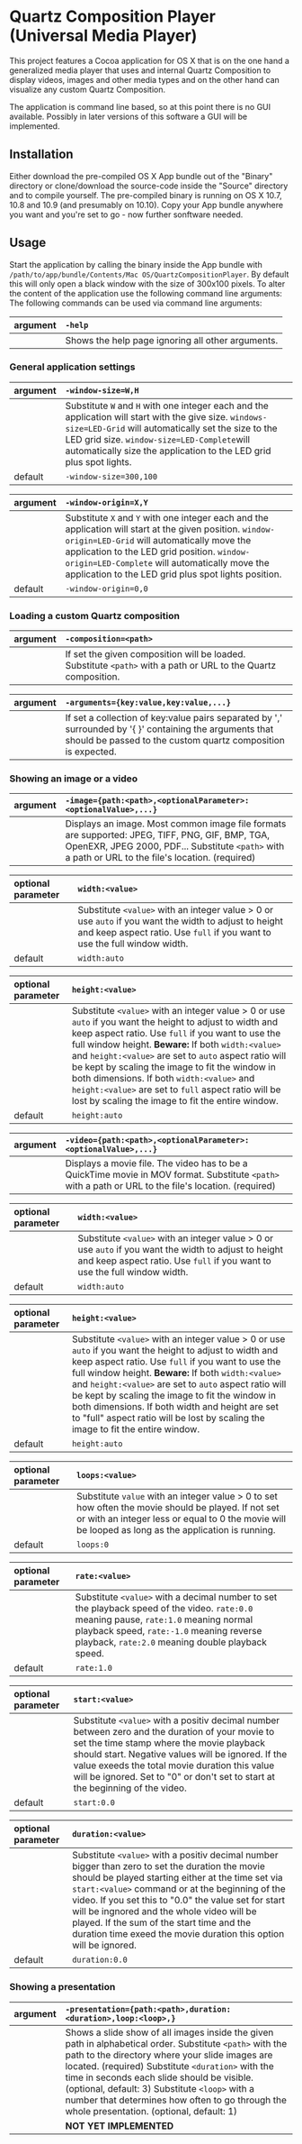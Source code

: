 # Quartz Composition Player (Universal Media Player)
This project features a Cocoa application for OS X that is on the one hand a generalized media player that uses and internal Quartz Composition to display videos, images and other media types and on the other hand can visualize any custom Quartz Composition.

The application is command line based, so at this point there is no GUI available. Possibly in later versions of this software a GUI will be implemented.

## Installation
Either download the pre-compiled OS X App bundle out of the "Binary" directory or clone/download the source-code inside the "Source" directory and to compile yourself. The pre-compiled binary is running on OS X 10.7, 10.8 and 10.9 (and presumably on 10.10). Copy your App bundle anywhere you want  and you're set to go - now further sonftware needed.

## Usage
Start the application by calling the binary inside the App bundle with `/path/to/app/bundle/Contents/Mac OS/QuartzCompositionPlayer`. By default this will only open a black window with the size of 300x100 pixels. To alter the content of the application use the following command line arguments:
The following commands can be used via command line arguments:

argument  | `-help`
:-------- | :------
          | Shows the help page ignoring all other arguments.

### General application settings ###
argument            | `-window-size=W,H`
:---------          | :---------
                    | Substitute `W` and `H` with one integer each and the application will start with the give size. `windows-size=LED-Grid` will automatically set the size to the LED grid size. `window-size=LED-Complete`will automatically size the application to the LED grid plus spot lights.
default             | `-window-size=300,100`
              
argument            | `-window-origin=X,Y`
:---------          | :---------
                    | Substitute `X` and `Y` with one integer each and the application will start at the given position. `window-origin=LED-Grid` will automatically move the application to the LED grid position. `window-origin=LED-Complete` will automatically move the application to the LED grid plus spot lights position.
default             | `-window-origin=0,0`           

### Loading a custom Quartz composition ###
argument            | `-composition=<path>`
:---------          | :---------
                    | If set the given composition will be loaded. Substitute `<path>` with a path or URL to the Quartz composition.
                    
argument            | `-arguments={key:value,key:value,...}`
:---------          | :---------
                    | If set a collection of key:value pairs separated by ',' surrounded by '{ }' containing the arguments that should be passed to the custom quartz composition is expected.

### Showing an image or a video ###
argument            | `-image={path:<path>,<optionalParameter>:<optionalValue>,...}`
:---------          | :---------
                    | Displays an image. Most common image file formats are supported: JPEG, TIFF, PNG, GIF, BMP, TGA, OpenEXR, JPEG 2000, PDF... Substitute `<path>` with a path or URL to the file's location. (required)

optional parameter  | `width:<value>`
:---------          | :---------
                    | Substitute `<value>` with an integer value > 0 or use `auto` if you want the width to adjust to height and keep aspect ratio. Use `full` if you want to use the full window width.
default             | `width:auto`           
                        
optional parameter  | `height:<value>`
:---------          | :---------
                    | Substitute `<value>` with an integer value > 0 or use `auto` if you want the height to adjust to width and keep aspect ratio. Use `full` if you want to use the full window height. **Beware:** If both `width:<value>` and `height:<value>` are set to `auto` aspect ratio will be kept by scaling the image to fit the window in both dimensions. If both `width:<value>` and `height:<value>` are set to `full` aspect ratio will be lost by scaling the image to fit the entire window.
default             | `height:auto`                 
        
argument    | `-video={path:<path>,<optionalParameter>:<optionalValue>,...}`
:-------    | :--------
            | Displays a movie file. The video has to be a QuickTime movie in MOV format. Substitute `<path>` with a path or URL to the file's location. (required)

optional parameter  | `width:<value>`
:-----              | :-----
                    | Substitute `<value>` with an integer value > 0 or use `auto` if you want the width to adjust to height and keep aspect ratio. Use `full` if you want to use the full window width.
default             | `width:auto`             

optional parameter  | `height:<value>`
:---------          | :---------
                    | Substitute `<value>` with an integer value > 0 or use `auto` if you want the height to adjust to width and keep aspect ratio. Use `full` if you want to use the full window height. **Beware:** If both `width:<value>` and `height:<value>` are set to `auto` aspect ratio will be kept by scaling the image to fit the window in both dimensions. If both width and height are set to "full" aspect ratio will be lost by scaling the image to fit the entire window.
default             | `height:auto`
                    
optional parameter  | `loops:<value>`
:---------          | :---------
                    | Substitute `value` with an integer value > 0 to set how often the movie should be played. If not set or with an integer less or equal to 0 the movie will be looped as long as the application is running.
default             | `loops:0`                    
                    
optional parameter  | `rate:<value>`
:---------          | :---------
                    | Substitute `<value>` with a decimal number to set the playback speed of the video. `rate:0.0` meaning pause, `rate:1.0` meaning normal playback speed, `rate:-1.0` meaning reverse playback, `rate:2.0` meaning double playback speed. 
default                 | `rate:1.0`

optional parameter  | `start:<value>`
:---------          | :---------
                    | Substitute `<value>` with a positiv decimal number between zero and the duration of your movie to set the time stamp where the movie playback should start. Negative values will be ignored. If the value exeeds the total movie duration this value will be ignored. Set to "0" or don't set to start at the beginning of the video. 
default                 |`start:0.0`

optional parameter  | `duration:<value>`
:---------          | :---------
                    | Substitute `<value>` with a positiv decimal number bigger than zero to set the duration the movie should be played starting either at the time set via `start:<value>` command or at the beginning of the video. If you set this to "0.0" the value set for start will be ingnored and the whole video will be played. If the sum of the start time and the duration time exeed the movie duration this option will be ignored.
default             | `duration:0.0`

### Showing a presentation
argument    | `-presentation={path:<path>,duration:<duration>,loop:<loop>,}`
:-----      | :-----    
            | Shows a slide show of all images inside the given path in alphabetical order. Substitute `<path>` with the path to the directory where your slide images are located. (required) Substitute `<duration>` with the time in seconds each slide should be visible. (optional, default: 3) Substitute `<loop>` with a number that determines how often to go through the whole presentation. (optional, default: 1)
            | **NOT YET IMPLEMENTED**
